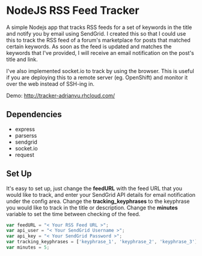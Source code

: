 NodeJS RSS Feed Tracker
================

A simple Nodejs app that tracks RSS feeds for a set of keywords in the title and notify you by email using SendGrid. I created this so that I could use this to track the RSS feed of a forum's marketplace for posts that matched certain keywords. As soon as the feed is updated and matches the keywords that I've provided, I will receive an email notification on the post's title and link.

I've also implemented socket.io to track by using the browser. This is useful if you are deploying this to a remote server (eg. OpenShift) and monitor it over the web instead of SSH-ing in.

Demo: http://tracker-adrianvu.rhcloud.com/

Dependencies
--
* express
* parserss
* sendgrid
* socket.io
* request


Set Up
--
It's easy to set up, just change the **feedURL** with the feed URL that you would like to track, and enter your SendGrid API details for email notification under the config area. Change the **tracking_keyphrases** to the keyphrase you would like to track in the title or description. Change the **minutes** variable to set the time between checking of the feed.
```javascript
var feedURL = "< Your RSS Feed URL >";
var api_user = "< Your SendGrid Username >";
var api_key = "< Your SendGrid Password >";
var tracking_keyphrases = ['keyphrase_1', 'keyphrase_2', 'keyphrase_3'];
var minutes = 5;
```
